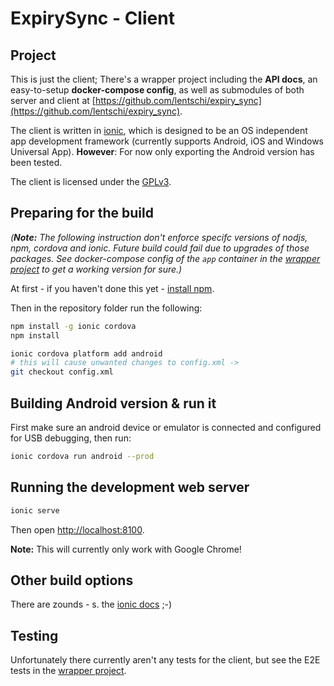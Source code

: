 ExpirySync - Client
===

## Project

This is just the client;
There's a wrapper project including the __API docs__, an easy-to-setup __docker-compose config__, as well as submodules of both server and client at [https://github.com/lentschi/expiry_sync](https://github.com/lentschi/expiry_sync).

The client is written in [ionic](http://ionicframework.com/), which is designed to be an OS independent app development framework (currently supports Android, iOS and Windows Universal App). __However__: For now only exporting the Android version has been tested.

The client is licensed under the [GPLv3](LICENSE.md).


## Preparing for the build

_(__Note:__ The following instruction don't enforce specifc versions of nodjs, npm, cordova and ionic. Future build could fail due to upgrades of those packages. See docker-compose config of the `app` container in the [wrapper project](https://github.com/lentschi/expiry_sync) to get a working version for sure.)_

At first - if you haven't done this yet - [install npm](https://www.npmjs.com/get-npm).

Then in the repository folder run the following:

```bash
npm install -g ionic cordova
npm install

ionic cordova platform add android
# this will cause unwanted changes to config.xml ->
git checkout config.xml

```

## Building Android version & run it

First make sure an android device or emulator is connected and configured for USB debugging, then run:

```bash
ionic cordova run android --prod
```

## Running the development web server

```bash
ionic serve
```
Then open [http://localhost:8100](http://localhost:8100).

__Note:__ This will currently only work with Google Chrome!

## Other build options

There are zounds - s. the [ionic docs](http://ionicframework.com/docs/cli/) ;-)

## Testing

Unfortunately there currently aren't any tests for the client, but see the E2E tests in the [wrapper project](https://github.com/lentschi/expiry_sync).